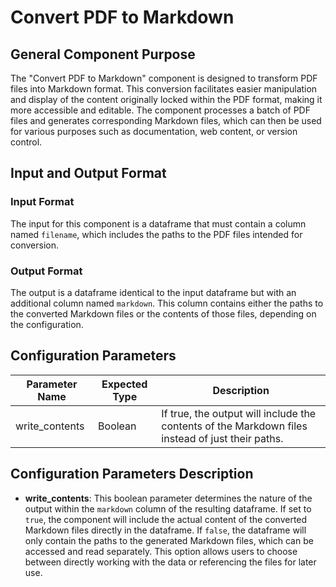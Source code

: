 # Convert PDF to Markdown

## General Component Purpose

The "Convert PDF to Markdown" component is designed to transform PDF files into Markdown format. This conversion facilitates easier manipulation and display of the content originally locked within the PDF format, making it more accessible and editable. The component processes a batch of PDF files and generates corresponding Markdown files, which can then be used for various purposes such as documentation, web content, or version control.

## Input and Output Format

### Input Format

The input for this component is a dataframe that must contain a column named `filename`, which includes the paths to the PDF files intended for conversion.

### Output Format

The output is a dataframe identical to the input dataframe but with an additional column named `markdown`. This column contains either the paths to the converted Markdown files or the contents of those files, depending on the configuration.

## Configuration Parameters

| Parameter Name  | Expected Type | Description                                                  |
|-----------------|---------------|--------------------------------------------------------------|
| write_contents  | Boolean       | If true, the output will include the contents of the Markdown files instead of just their paths. |

## Configuration Parameters Description

- **write_contents**: This boolean parameter determines the nature of the output within the `markdown` column of the resulting dataframe. If set to `true`, the component will include the actual content of the converted Markdown files directly in the dataframe. If `false`, the dataframe will only contain the paths to the generated Markdown files, which can be accessed and read separately. This option allows users to choose between directly working with the data or referencing the files for later use.
